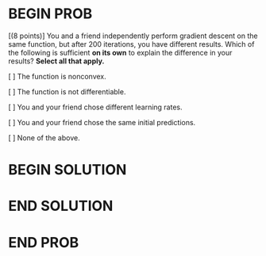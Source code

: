 # BEGIN PROB

\[(8 points)\] You and a friend independently perform gradient descent
on the same function, but after 200 iterations, you have different
results. Which of the following is sufficient **on its own** to explain
the difference in your results? **Select all that apply.**

[ ] The function is nonconvex.

[ ] The function is not differentiable.

[ ] You and your friend chose different learning rates.

[ ] You and your friend chose the same initial predictions.

[ ] None of the above.

# BEGIN SOLUTION

# END SOLUTION

# END PROB